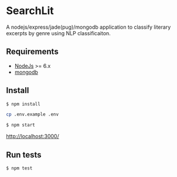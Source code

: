 
# SearchLit

A nodejs/express/jade(pug)/mongodb application to classify literary excerpts by genre using NLP classificaiton.

## Requirements

* [NodeJs](http://nodejs.org) >= 6.x 
* [mongodb](http://mongodb.org)

## Install

```sh
$ npm install
```

```sh
cp .env.example .env
```

```sh
$ npm start
```

[http://localhost:3000/](http://localhost:3000/)

## Run tests

```sh
$ npm test
```
